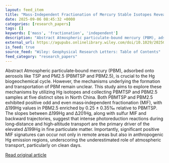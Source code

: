 ```yaml
---
layout: feed_item
title: "Mass‐Independent Fractionation of Mercury Stable Isotopes Reveals Atmospheric Transport Impact on Particulate‐Bound Mercury"
date: 2025-09-06 08:45:32 +0000
categories: [research_papers]
tags: []
keywords: ['mass', 'fractionation', 'independent']
description: "Abstract Atmospheric particulate‐bound mercury (PBM), adsorbed onto aerosols like TSP and PM2"
external_url: https://agupubs.onlinelibrary.wiley.com/doi/10.1029/2025GL116080?af=R
is_feed: true
source_feed: "Wiley: Geophysical Research Letters: Table of Contents"
feed_category: "research_papers"
---
```


Abstract Atmospheric particulate‐bound mercury (PBM), adsorbed onto aerosols like TSP and PM2.5 (PBMTSP and PBM2.5), is crucial to the Hg biogeochemical cycle. However, the mechanisms underlying the formation and transportation of PBM remain unclear. This study aims to explore these mechanisms by utilizing Hg isotopes and collecting PBMTSP and PBM2.5 samples at five distinct sites in North China. Both PBMTSP and PBM2.5 exhibited positive odd and even mass‐independent fractionation (MIF), with Δ199Hg values in PBM2.5 enriched by 0.25 ± 0.35‰ relative to PBMTSP. The slopes between Δ199Hg and Δ201Hg, along with sulfur MIF and backward trajectories, suggest that intense photoreduction reactions during long‐distance and high‐altitude transport are the primary driver of the elevated Δ199Hg in fine particulate matter. Importantly, significant positive MIF signatures can occur not only in remote areas but also in anthropogenic Hg emission regions, underscoring the underestimated role of atmospheric transport, particularly on clean days.

[Read original article](https://agupubs.onlinelibrary.wiley.com/doi/10.1029/2025GL116080?af=R)
